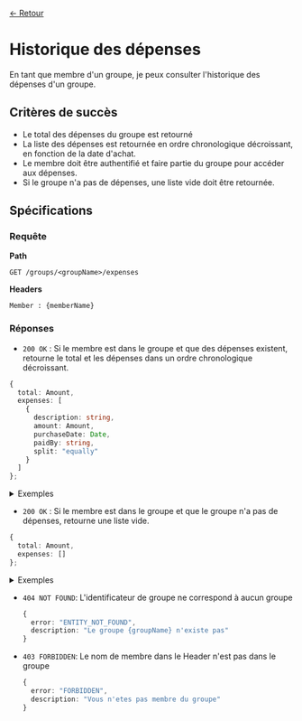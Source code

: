 [← Retour](../README.md)

# Historique des dépenses

En tant que membre d'un groupe, je peux consulter l'historique des dépenses d'un groupe.

## Critères de succès

- Le total des dépenses du groupe est retourné
- La liste des dépenses est retournée en ordre chronologique décroissant, en fonction de la date d'achat.
- Le membre doit être authentifié et faire partie du groupe pour accéder aux dépenses.
- Si le groupe n'a pas de dépenses, une liste vide doit être retournée.

## Spécifications

### Requête

**Path**

`GET /groups/<groupName>/expenses`

**Headers**

`Member : {memberName}`

### Réponses

- `200 OK` : Si le membre est dans le groupe et que des dépenses existent, retourne le total et les dépenses dans un ordre chronologique décroissant.

```ts
{
  total: Amount,
  expenses: [
    {
      description: string,
      amount: Amount,
      purchaseDate: Date,
      paidBy: string,
      split: "equally"
    }
  ]
};
```

<details>
<summary>Exemples</summary>

```json
{
  "total": 111.97,
  "expenses": [
    {
      "description": "Soda",
      "amount": 51.97,
      "purchaseDate": "2024-05-06",
      "paidBy": "ironman",
      "split": "equally"
    },
    {
      "description": "Popcorn",
      "amount": 60.00,
      "purchaseDate": "2024-04-01",
      "paidBy": "hulk",
      "split": "equally"
    }
  ]
}
```

</details>

- `200 OK` : Si le membre est dans le groupe et que le groupe n'a pas de dépenses, retourne une liste vide.

```ts
{
  total: Amount,
  expenses: []
};
```

<details>
<summary>Exemples</summary>

```json
{
  "expenses": [],
  "total": 0.0
}
```

</details>

- `404 NOT FOUND`: L'identificateur de groupe ne correspond à aucun groupe

  ```ts
  {
    error: "ENTITY_NOT_FOUND",
    description: "Le groupe {groupName} n'existe pas"
  }
  ```

- `403 FORBIDDEN`: Le nom de membre dans le Header n'est pas dans le groupe

  ```ts
  {
    error: "FORBIDDEN",
    description: "Vous n'etes pas membre du groupe"
  }
  ```
  